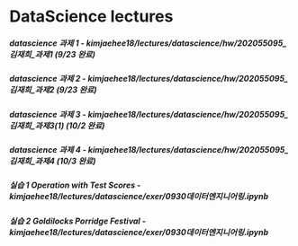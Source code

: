 # DataScience lectures

##### datascience 과제 1 - kimjaehee18/lectures/datascience/hw/202055095_김재희_과제1 (9/23 완료)
##### datascience 과제 2 - kimjaehee18/lectures/datascience/hw/202055095_김재희_과제2 (9/23 완료)
##### datascience 과제 3 - kimjaehee18/lectures/datascience/hw/202055095_김재희_과제3(1) (10/2 완료)
##### datascience 과제 4 - kimjaehee18/lectures/datascience/hw/202055095_김재희_과제4 (10/3 완료)

##### 실습 1 Operation with Test Scores - kimjaehee18/lectures/datascience/exer/0930데이터엔지니어링.ipynb
##### 실습 2 Goldilocks Porridge Festival - kimjaehee18/lectures/datascience/exer/0930데이터엔지니어링.ipynb
